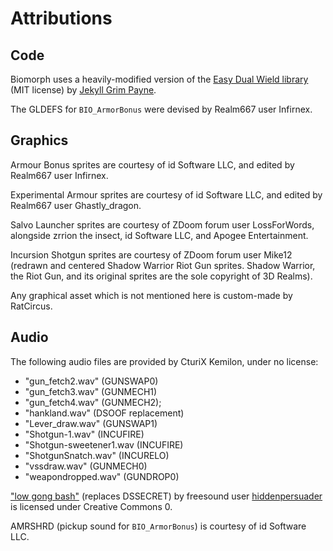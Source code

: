 # Attributions

## Code

Biomorph uses a heavily-modified version of the [Easy Dual Wield library](https://github.com/jekyllgrim/Easy-Dual-Wield) (MIT license) by [Jekyll Grim Payne](https://github.com/jekyllgrim).

The GLDEFS for `BIO_ArmorBonus` were devised by Realm667 user Infirnex.

## Graphics

Armour Bonus sprites are courtesy of id Software LLC, and edited by Realm667 user Infirnex.

Experimental Armour sprites are courtesy of id Software LLC, and edited by Realm667 user Ghastly_dragon.

Salvo Launcher sprites are courtesy of ZDoom forum user LossForWords, alongside zrrion the insect, id Software LLC, and Apogee Entertainment.

Incursion Shotgun sprites are courtesy of ZDoom forum user Mike12 (redrawn and centered Shadow Warrior Riot Gun sprites. Shadow Warrior, the Riot Gun, and its original sprites are the sole copyright of 3D Realms).

Any graphical asset which is not mentioned here is custom-made by RatCircus.

## Audio

The following audio files are provided by CturiX Kemilon, under no license:
- "gun_fetch2.wav" (GUNSWAP0)
- "gun_fetch3.wav" (GUNMECH1)
- "gun_fetch4.wav" (GUNMECH2);
- "hankland.wav" (DSOOF replacement)
- "Lever_draw.wav" (GUNSWAP1)
- "Shotgun-1.wav" (INCUFIRE)
- "Shotgun-sweetener1.wav (INCUFIRE)
- "ShotgunSnatch.wav" (INCURELO)
- "vssdraw.wav" (GUNMECH0)
- "weapondropped.wav" (GUNDROP0)

["low gong bash"](https://freesound.org/people/hiddenpersuader/sounds/155460/) (replaces DSSECRET) by freesound user [hiddenpersuader](https://freesound.org/people/hiddenpersuader/) is licensed under Creative Commons 0.

AMRSHRD (pickup sound for `BIO_ArmorBonus`) is courtesy of id Software LLC.
